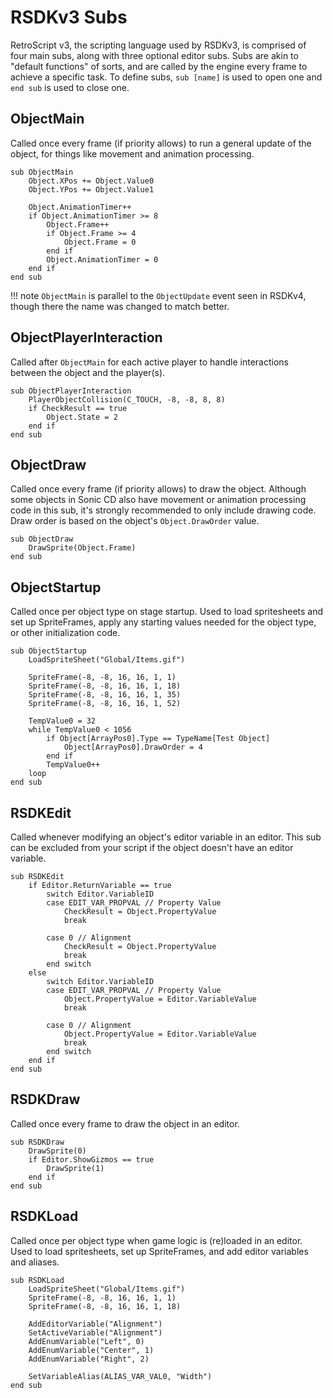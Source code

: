 # RSDKv3 Subs

RetroScript v3, the scripting language used by RSDKv3, is comprised of four main subs, along with three optional editor subs. Subs are akin to "default functions" of sorts, and are called by the engine every frame to achieve a specific task. To define subs, `sub [name]` is used to open one and `end sub` is used to close one.

## ObjectMain
Called once every frame (if priority allows) to run a general update of the object, for things like movement and animation processing.

``` title="Example"
sub ObjectMain
	Object.XPos += Object.Value0
	Object.YPos += Object.Value1
	
	Object.AnimationTimer++
	if Object.AnimationTimer >= 8
		Object.Frame++
		if Object.Frame >= 4
			Object.Frame = 0
		end if
		Object.AnimationTimer = 0
	end if
end sub
```

!!! note
	`ObjectMain` is parallel to the `ObjectUpdate` event seen in RSDKv4, though there the name was changed to match better.

## ObjectPlayerInteraction
Called after `ObjectMain` for each active player to handle interactions between the object and the player(s).

``` title="Example"
sub ObjectPlayerInteraction
	PlayerObjectCollision(C_TOUCH, -8, -8, 8, 8)
	if CheckResult == true
		Object.State = 2
	end if
end sub
```

## ObjectDraw
Called once every frame (if priority allows) to draw the object. Although some objects in Sonic CD also have movement or animation processing code in this sub, it's strongly recommended to only include drawing code. Draw order is based on the object's `Object.DrawOrder` value.

``` title="Example"
sub ObjectDraw
	DrawSprite(Object.Frame)
end sub
```

## ObjectStartup
Called once per object type on stage startup. Used to load spritesheets and set up SpriteFrames, apply any starting values needed for the object type, or other initialization code.

``` title="Example"
sub ObjectStartup
	LoadSpriteSheet("Global/Items.gif")
	
	SpriteFrame(-8, -8, 16, 16, 1, 1)
	SpriteFrame(-8, -8, 16, 16, 1, 18)
	SpriteFrame(-8, -8, 16, 16, 1, 35)
	SpriteFrame(-8, -8, 16, 16, 1, 52)
	
	TempValue0 = 32
	while TempValue0 < 1056
		if Object[ArrayPos0].Type == TypeName[Test Object]
			Object[ArrayPos0].DrawOrder = 4
		end if
		TempValue0++
	loop
end sub
```

## RSDKEdit
Called whenever modifying an object's editor variable in an editor. This sub can be excluded from your script if the object doesn't have an editor variable.

``` title="Example"
sub RSDKEdit
	if Editor.ReturnVariable == true
		switch Editor.VariableID
		case EDIT_VAR_PROPVAL // Property Value
			CheckResult = Object.PropertyValue
			break
			
		case 0 // Alignment
			CheckResult = Object.PropertyValue
			break
		end switch
	else
		switch Editor.VariableID
		case EDIT_VAR_PROPVAL // Property Value
			Object.PropertyValue = Editor.VariableValue
			break
			
		case 0 // Alignment
			Object.PropertyValue = Editor.VariableValue
			break
		end switch
	end if
end sub
```

## RSDKDraw
Called once every frame to draw the object in an editor.

``` title="Example"
sub RSDKDraw
	DrawSprite(0)
	if Editor.ShowGizmos == true
		DrawSprite(1)
	end if
end sub
```

## RSDKLoad
Called once per object type when game logic is (re)loaded in an editor. Used to load spritesheets, set up SpriteFrames, and add editor variables and aliases.

``` title="Example"
sub RSDKLoad
	LoadSpriteSheet("Global/Items.gif")
	SpriteFrame(-8, -8, 16, 16, 1, 1)
	SpriteFrame(-8, -8, 16, 16, 1, 18)

	AddEditorVariable("Alignment")
	SetActiveVariable("Alignment")
	AddEnumVariable("Left", 0)
	AddEnumVariable("Center", 1)
	AddEnumVariable("Right", 2)
	
	SetVariableAlias(ALIAS_VAR_VAL0, "Width")
end sub
```
